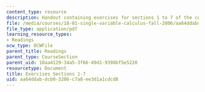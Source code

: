 ```yaml
---
content_type: resource
description: Handout containing exercises for sections 1 to 7 of the course.
file: /media/courses/18-01-single-variable-calculus-fall-2006/aa64ddabdcb03206c7a8ee3d1a1cdcd8_e_exrcs_scsn_1_7.pdf
file_type: application/pdf
learning_resource_types:
- Readings
ocw_type: OCWFile
parent_title: Readings
parent_type: CourseSection
parent_uid: 10aa4129-34a5-3f66-49d1-9398bf5e5220
resourcetype: Document
title: Exercises Sections 1-7
uid: aa64ddab-dcb0-3206-c7a8-ee3d1a1cdcd8
---
```

